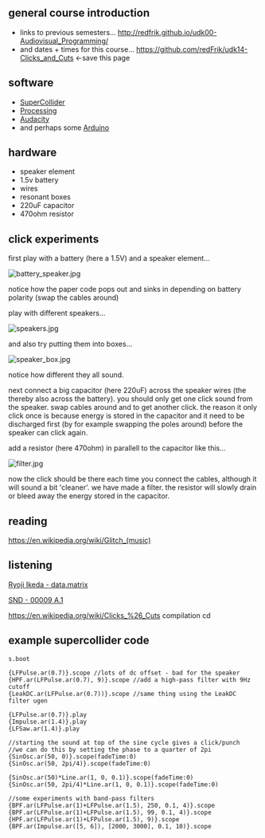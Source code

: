 general course introduction
--------------------

* links to previous semesters... <http://redfrik.github.io/udk00-Audiovisual_Programming/>
* and dates + times for this course... <https://github.com/redFrik/udk14-Clicks_and_Cuts> <-save this page


software
--

* [SuperCollider](http://supercollider.github.io/download.html)
* [Processing](http://processing.org)
* [Audacity](http://audacityteam.org)
* and perhaps some [Arduino](http://www.arduino.cc)


hardware
--

* speaker element
* 1.5v battery
* wires
* resonant boxes
* 220uF capacitor
* 470ohm resistor

click experiments
--

first play with a battery (here a 1.5V) and a speaker element...

![battery_speaker.jpg](battery_speaker.jpg?raw=true "battery_speaker.jpg")

notice how the paper code pops out and sinks in depending on battery polarity (swap the cables around)

play with different speakers...

![speakers.jpg](speakers.jpg?raw=true "speakers.jpg")

and also try putting them into boxes...

![speaker_box.jpg](speaker_box.jpg?raw=true "speaker_box.jpg")

notice how different they all sound.

next connect a big capacitor (here 220uF) across the speaker wires (the thereby also across the battery). you should only get one click sound from the speaker. swap cables around and to get another click. the reason it only click once is because energy is stored in the capacitor and it need to be discharged first (by for example swapping the poles around) before the speaker can click again.

add a resistor (here 470ohm) in parallell to the capacitor like this...

![filter.jpg](filter.jpg?raw=true "filter.jpg")

now the click should be there each time you connect the cables, although it will sound a bit 'cleaner'. we have made a filter. the resistor will slowly drain or bleed away the energy stored in the capacitor.

reading
--

https://en.wikipedia.org/wiki/Glitch_(music)


listening
--

[Ryoji Ikeda - data.matrix](https://youtu.be/F5hhFMSAuf4)

[SND - 00009 A.1](https://youtu.be/EqCjyu9YjMs)

<https://en.wikipedia.org/wiki/Clicks_%26_Cuts> compilation cd

example supercollider code
--

```supercollider
s.boot

{LFPulse.ar(0.7)}.scope //lots of dc offset - bad for the speaker
{HPF.ar(LFPulse.ar(0.7), 9)}.scope //add a high-pass filter with 9Hz cutoff
{LeakDC.ar(LFPulse.ar(0.7))}.scope //same thing using the LeakDC filter ugen

{LFPulse.ar(0.7)}.play
{Impulse.ar(1.4)}.play
{LFSaw.ar(1.4)}.play

//starting the sound at top of the sine cycle gives a click/punch
//we can do this by setting the phase to a quarter of 2pi
{SinOsc.ar(50, 0)}.scope(fadeTime:0)
{SinOsc.ar(50, 2pi/4)}.scope(fadeTime:0)

{SinOsc.ar(50)*Line.ar(1, 0, 0.1)}.scope(fadeTime:0)
{SinOsc.ar(50, 2pi/4)*Line.ar(1, 0, 0.1)}.scope(fadeTime:0)

//some experiments with band-pass filters
{BPF.ar(LFPulse.ar(1)+LFPulse.ar(1.5), 250, 0.1, 4)}.scope
{BPF.ar(LFPulse.ar(1)+LFPulse.ar(1.5), 99, 0.1, 4)}.scope
{HPF.ar(LFPulse.ar(1)+LFPulse.ar(1.5), 9)}.scope
{BPF.ar(Impulse.ar([5, 6]), [2000, 3000], 0.1, 10)}.scope
```
